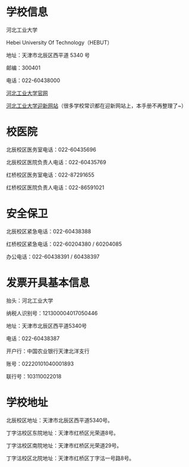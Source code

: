 # 学校信息

河北工业大学

Hebei University Of Technology（HEBUT）

地址：天津市北辰区西平道 5340 号

邮编：300401

电话：022-60438000

[河北工业大学官网](https://www.hebut.edu.cn)

[河北工业大学迎新网站](https://yx.hebut.edu.cn)（很多学校常识都在迎新网站上，本手册不再整理了~）

# 校医院

北辰校区医务室电话：022-60435696

北辰校区医院负责人电话：022-60435769

红桥校区医务室电话：022-87291655

红桥校区医院负责人电话：022-86591021

# 安全保卫

北辰校区紧急电话：022-60438388

红桥校区紧急电话：022-60204380 / 60204085

办公电话：022-60438391 / 60438397
# 发票开具基本信息

抬头：河北工业大学

纳税人识别号：121300004017050446

地址：天津市北辰区西平道5340号

电话：022-60438387

开户行：中国农业银行天津北洋支行

账号：02220101040001893

联行号：103110022018


# 学校地址

北辰校区地址：天津市北辰区西平道5340号。

丁字沽校区东院地址：天津市红桥区光荣道8号。

丁字沽校区南院地址：天津市红桥区光荣道29号。

丁字沽校区北院地址：天津市红桥区丁字沽一号路8号。


